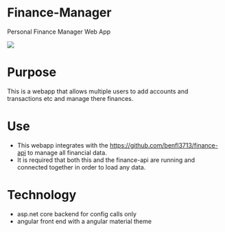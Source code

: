 # Finance-Manager

Personal Finance Manager Web App

![](https://github.com/benfl3713/DepartureBoard/blob/master/src/FinanceManager/FinanceManager/wwwroot/preview.png?raw=true)

# Purpose

This is a webapp that allows multiple users to add accounts and transactions etc and manage there finances.

# Use

- This webapp integrates with the https://github.com/benfl3713/finance-api to manage all financial data.
- It is required that both this and the finance-api are running and connected together in order to load any data.

# Technology

- asp.net core backend for config calls only
- angular front end with a angular material theme

